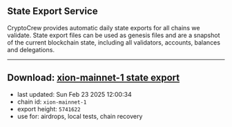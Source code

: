 ## State Export Service
CryptoCrew provides automatic daily state exports for all chains we validate. State export files can be used as genesis files and are a snapshot of the current blockchain state, including all validators, accounts, balances and delegations.

---
**Download: [xion-mainnet-1 state export](https://dl-eu2.ccvalidators.com/SERVICE/xion/xion-mainnet-1_export_5741622.json)**
---

- last updated: Sun Feb 23 2025 12:00:34
- chain id: `xion-mainnet-1`
- export height: `5741622`
- use for: airdrops, local tests, chain recovery
